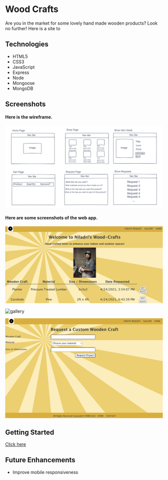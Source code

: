 # Wood Crafts

Are you in the market for some lovely hand made wooden products? Look no further! Here is a site to 

## Technologies
- HTML5
- CSS3
- JavaScript
- Express
- Node
- Mongoose
- MongoDB

## Screenshots
#### Here is the wireframe.
![wireframe](./public/images/Project-2-Wireframe.png) 

#### Here are some screenshots of the web app.

![index](./public/images/index.png)


![gallery](./public/images/gallery.png)


![request](./public/images/request.png)



## Getting Started
[Click here](https://sinha-crafts.herokuapp.com/woodCrafts) 

## Future Enhancements
- Improve mobile responsiveness